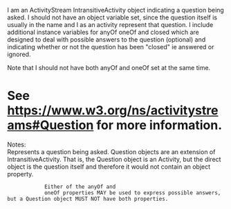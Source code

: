 I am an ActivityStream IntransitiveActivity object indicating a question being asked. I should not have an object variable set, since the question itself is usually in the name and I as an activity represent that question. I include additional instance variables for anyOf oneOf and closed which are designed to deal with possible answers to the question (optional) and indicating whether or not the question has been "closed" ie answered or ignored.

Note that I should not have both anyOf and oneOf set at the same time.

See https://www.w3.org/ns/activitystreams#Question for more information.
==========
 Notes:  
                Represents a question being asked. Question objects are an extension of IntransitiveActivity. That is, the Question object is an Activity, but the direct object is the question itself and therefore it would not contain an
                object property.
               
                Either of the anyOf and
                oneOf properties MAY be used to express possible answers, but a Question object MUST NOT have both properties.
                
